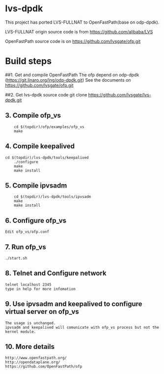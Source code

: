 # lvs-dpdk

This project has ported LVS-FULLNAT to OpenFastPath(base on odp-dpdk).

LVS-FULLNAT origin source code is from https://github.com/alibaba/LVS

OpenFastPath source code is on https://github.com/lvsgate/ofp.git

# Build steps
##1. Get and compile OpenFastPath
    The ofp depend on odp-dpdk (https://git.linaro.org/lng/odp-dpdk.git)
		See the documents on https://github.com/lvsgate/ofp.git

##2. Get lvs-dpdk source code
		git clone https://github.com/lvsgate/lvs-dpdk.git

## 3. Compile ofp_vs 
		cd $(topdir)/ofp/examples/ofp_vs
		make

## 4. Compile keepalived
  	cd $(topdir)/lvs-dpdk/tools/keepalived
		./configure
		make
		make install

## 5. Compile ipvsadm
		cd $(topdir)/lvs-dpdk/tools/ipvsadm
		make
		make install
		
## 6. Configure ofp_vs
    Edit ofp_vs/ofp.conf
    
## 7. Run ofp_vs
    ./start.sh

## 8. Telnet and Configure network
    telnet localhost 2345
    type in help for more infomation


## 9. Use ipvsadm and keepalived to configure virtual server on ofp_vs
    The usage is unchanged.
    ipvsadm and keepalived will comunicate with ofp_vs process but not the kernel module.

## 10. More details
    http://www.openfastpath.org/
    http://opendataplane.org/
    https://github.com/OpenFastPath/ofp
